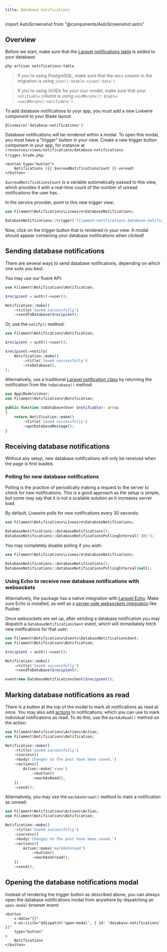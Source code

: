 ```yaml
---
title: Database notifications
---
```

import AutoScreenshot from "@components/AutoScreenshot.astro"

## Overview

Before we start, make sure that the [Laravel notifications table](https://laravel.com/docs/notifications#database-prerequisites) is added to your database:

```bash
php artisan notifications:table
```

> If you're using PostgreSQL, make sure that the `data` column in the migration is using `json()`: `$table->json('data')`.

> If you're using UUIDs for your `User` model, make sure that your `notifiable` column is using `uuidMorphs()`: `$table->uuidMorphs('notifiable')`.

To add database notifications to your app, you must add a new Livewire component to your Blade layout:

```blade
@livewire('database-notifications')
```

<AutoScreenshot name="notifications/database" alt="Database notifications" version="3.x" />

Database notifications will be rendered within a modal. To open this modal, you must have a "trigger" button in your view. Create a new trigger button component in your app, for instance at `/resources/views/notifications/database-notifications-trigger.blade.php`:

```blade
<button type="button">
    Notifications ({{ $unreadNotificationsCount }} unread)
</button>
```

`$unreadNotificationsCount` is a variable automatically passed to this view, which provides it with a real-time count of the number of unread notifications the user has.

In the service provider, point to this new trigger view:

```php
use Filament\Notifications\Livewire\DatabaseNotifications;

DatabaseNotifications::trigger('filament-notifications.database-notifications-trigger');
```

Now, click on the trigger button that is rendered in your view. A modal should appear containing your database notifications when clicked!

## Sending database notifications

There are several ways to send database notifications, depending on which one suits you best.

You may use our fluent API:

```php
use Filament\Notifications\Notification;

$recipient = auth()->user();

Notification::make()
    ->title('Saved successfully')
    ->sendToDatabase($recipient);
```

Or, use the `notify()` method:

```php
use Filament\Notifications\Notification;

$recipient = auth()->user();

$recipient->notify(
    Notification::make()
        ->title('Saved successfully')
        ->toDatabase(),
);
```

Alternatively, use a traditional [Laravel notification class](https://laravel.com/docs/notifications#generating-notifications) by returning the notification from the `toDatabase()` method:

```php
use App\Models\User;
use Filament\Notifications\Notification;

public function toDatabase(User $notifiable): array
{
    return Notification::make()
        ->title('Saved successfully')
        ->getDatabaseMessage();
}
```

## Receiving database notifications

Without any setup, new database notifications will only be received when the page is first loaded.

### Polling for new database notifications

Polling is the practice of periodically making a request to the server to check for new notifications. This is a good approach as the setup is simple, but some may say that it is not a scalable solution as it increases server load.

By default, Livewire polls for new notifications every 30 seconds:

```php
use Filament\Notifications\Livewire\DatabaseNotifications;

DatabaseNotifications::databaseNotifications();
DatabaseNotifications::databaseNotificationsPollingInterval('30s');
```

You may completely disable polling if you wish:

```php
use Filament\Notifications\Livewire\DatabaseNotifications;

DatabaseNotifications::databaseNotifications();
DatabaseNotifications::databaseNotificationsPollingInterval(null);
```

### Using Echo to receive new database notifications with websockets

Alternatively, the package has a native integration with [Laravel Echo](https://laravel.com/docs/broadcasting#client-side-installation). Make sure Echo is installed, as well as a [server-side websockets integration](https://laravel.com/docs/broadcasting#server-side-installation) like Pusher.

Once websockets are set up, after sending a database notification you may dispatch a `DatabaseNotificationsSent` event, which will immediately fetch new notifications for that user:

```php
use Filament\Notifications\Events\DatabaseNotificationsSent;
use Filament\Notifications\Notification;

$recipient = auth()->user();

Notification::make()
    ->title('Saved successfully')
    ->sendToDatabase($recipient);

event(new DatabaseNotificationsSent($recipient));
```

## Marking database notifications as read

There is a button at the top of the modal to mark all notifications as read at once. You may also add [actions](sending-notifications#adding-actions-to-notifications) to notifications, which you can use to mark individual notifications as read. To do this, use the `markAsRead()` method on the action:

```php
use Filament\Notifications\Actions\Action;
use Filament\Notifications\Notification;

Notification::make()
    ->title('Saved successfully')
    ->success()
    ->body('Changes to the post have been saved.')
    ->actions([
        Action::make('view')
            ->button()
            ->markAsRead(),
    ])
    ->send();
```

Alternatively, you may use the `markAsUnread()` method to mark a notification as unread:

```php
use Filament\Notifications\Actions\Action;
use Filament\Notifications\Notification;

Notification::make()
    ->title('Saved successfully')
    ->success()
    ->body('Changes to the post have been saved.')
    ->actions([
        Action::make('markAsUnread')
            ->button()
            ->markAsUnread(),
    ])
    ->send();
```

## Opening the database notifications modal

Instead of rendering the trigger button as described above, you can always open the database notifications modal from anywhere by dispatching an `open-modal` browser event:

```blade
<button
    x-data="{}"
    x-on:click="$dispatch('open-modal', { id: 'database-notifications' })"
    type="button"
>
    Notifications
</button>
```
